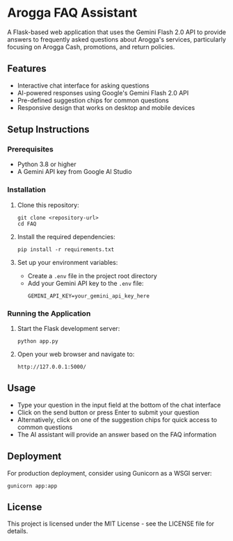 # Arogga FAQ Assistant

A Flask-based web application that uses the Gemini Flash 2.0 API to provide answers to frequently asked questions about Arogga's services, particularly focusing on Arogga Cash, promotions, and return policies.

## Features

- Interactive chat interface for asking questions
- AI-powered responses using Google's Gemini Flash 2.0 API
- Pre-defined suggestion chips for common questions
- Responsive design that works on desktop and mobile devices

## Setup Instructions

### Prerequisites

- Python 3.8 or higher
- A Gemini API key from Google AI Studio

### Installation

1. Clone this repository:
   ```
   git clone <repository-url>
   cd FAQ
   ```

2. Install the required dependencies:
   ```
   pip install -r requirements.txt
   ```

3. Set up your environment variables:
   - Create a `.env` file in the project root directory
   - Add your Gemini API key to the `.env` file:
     ```
     GEMINI_API_KEY=your_gemini_api_key_here
     ```

### Running the Application

1. Start the Flask development server:
   ```
   python app.py
   ```

2. Open your web browser and navigate to:
   ```
   http://127.0.0.1:5000/
   ```

## Usage

- Type your question in the input field at the bottom of the chat interface
- Click on the send button or press Enter to submit your question
- Alternatively, click on one of the suggestion chips for quick access to common questions
- The AI assistant will provide an answer based on the FAQ information

## Deployment

For production deployment, consider using Gunicorn as a WSGI server:
```
gunicorn app:app
```

## License

This project is licensed under the MIT License - see the LICENSE file for details.

